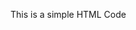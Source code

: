 <html>
  <head>
    <title>HTML Demo Code</title>
  </head>
  <body>
    <p>This is a simple HTML Code</p>
  </body>
</html>
